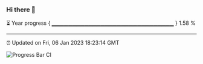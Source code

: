 ### Hi there 👋

⏳ Year progress { ▁▁▁▁▁▁▁▁▁▁▁▁▁▁▁▁▁▁▁▁▁▁▁▁▁▁▁▁▁▁ } 1.58 %

---

⏰ Updated on Fri, 06 Jan 2023 18:23:14 GMT

![Progress Bar CI](https://github.com/ZhaoGui/ZhaoGui/workflows/Progress%20Bar%20CI/badge.svg)
